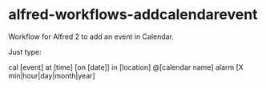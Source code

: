 alfred-workflows-addcalendarevent
=================================

Workflow for Alfred 2 to add an event in Calendar.

Just type:

cal [event] at [time] [on [date]] in [location] @[calendar name] alarm [X min|hour|day|month|year]
